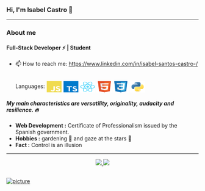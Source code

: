 ### Hi, I'm Isabel Castro 👋
---------------------------------------------------------------------------------------------------------------------------------------------------------------------------------
### About me
#### Full-Stack Developer :zap: | Student 
- 📫 How to reach me: https://www.linkedin.com/in/isabel-santos-castro-/
  <div style="display: inline_block"><br>
  Languages:

  <img align="center" alt="Rafa-Js" height="30" width="40" src="https://raw.githubusercontent.com/devicons/devicon/master/icons/javascript/javascript-plain.svg">
  <img align="center" alt="Rafa-Ts" height="30" width="40" src="https://raw.githubusercontent.com/devicons/devicon/master/icons/typescript/typescript-plain.svg">
  <img align="center" alt="Rafa-React" height="30" width="40" src="https://raw.githubusercontent.com/devicons/devicon/master/icons/react/react-original.svg">
  <img align="center" alt="Rafa-HTML" height="30" width="40" src="https://raw.githubusercontent.com/devicons/devicon/master/icons/html5/html5-original.svg">
  <img align="center" alt="Rafa-CSS" height="30" width="40" src="https://raw.githubusercontent.com/devicons/devicon/master/icons/css3/css3-original.svg">
  <img align="center" alt="Rafa-Python" height="30" width="40" src="https://raw.githubusercontent.com/devicons/devicon/master/icons/python/python-original.svg">
  
</div>

##### My main characteristics are versatility, originality, audacity and resilience. :fire: 



-  **Web Development :** Certificate of Professionalism issued by the Spanish government.
-  **Hobbies :** gardening 🌱 and gaze at the stars  🔭
-  **Fact :** Control is an illusion 

---------------------------------------------------------------------------------------------------------------------------------------------------------------------------------

<div align="center">
  <a href="https://github.com/Behbiz">
  <img height="180em" src="https://github-readme-stats.vercel.app/api?username=Behbiz&show_icons=true&theme=dracula&include_all_commits=true&count_private=true"/>
  <img height="180em" src="https://github-readme-stats.vercel.app/api/top-langs/?username=Behbiz&layout=compact&langs_count=16&theme=dracula&&count_private=true"/>
</div>

 ##
 
![picture](https://raw.githubusercontent.com/saadeghi/saadeghi/master/dino.gif)


